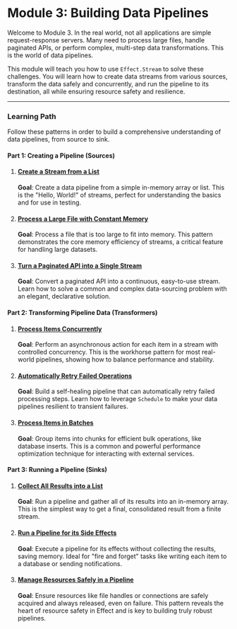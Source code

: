 # Module 3: Building Data Pipelines

Welcome to Module 3. In the real world, not all applications are simple request-response servers. Many need to process large files, handle paginated APIs, or perform complex, multi-step data transformations. This is the world of data pipelines.

This module will teach you how to use `Effect.Stream` to solve these challenges. You will learn how to create data streams from various sources, transform the data safely and concurrently, and run the pipeline to its destination, all while ensuring resource safety and resilience.

---

### Learning Path

Follow these patterns in order to build a comprehensive understanding of data pipelines, from source to sink.

#### Part 1: Creating a Pipeline (Sources)

1.  #### [Create a Stream from a List](./patterns/stream-from-iterable)

    **Goal**: Create a data pipeline from a simple in-memory array or list.
    This is the "Hello, World!" of streams, perfect for understanding the basics and for use in testing.

2.  #### [Process a Large File with Constant Memory](./patterns/stream-from-file)

    **Goal**: Process a file that is too large to fit into memory.
    This pattern demonstrates the core memory efficiency of streams, a critical feature for handling large datasets.

3.  #### [Turn a Paginated API into a Single Stream](./patterns/stream-from-paginated-api)

    **Goal**: Convert a paginated API into a continuous, easy-to-use stream.
    Learn how to solve a common and complex data-sourcing problem with an elegant, declarative solution.

#### Part 2: Transforming Pipeline Data (Transformers)

1.  #### [Process Items Concurrently](./patterns/stream-process-concurrently)

    **Goal**: Perform an asynchronous action for each item in a stream with controlled concurrency.
    This is the workhorse pattern for most real-world pipelines, showing how to balance performance and stability.

2.  #### [Automatically Retry Failed Operations](./patterns/stream-retry-on-failure)

    **Goal**: Build a self-healing pipeline that can automatically retry failed processing steps.
    Learn how to leverage `Schedule` to make your data pipelines resilient to transient failures.

3.  #### [Process Items in Batches](./patterns/stream-process-in-batches)

    **Goal**: Group items into chunks for efficient bulk operations, like database inserts.
    This is a common and powerful performance optimization technique for interacting with external services.

#### Part 3: Running a Pipeline (Sinks)

1.  #### [Collect All Results into a List](./patterns/stream-collect-results)

    **Goal**: Run a pipeline and gather all of its results into an in-memory array.
    This is the simplest way to get a final, consolidated result from a finite stream.

2.  #### [Run a Pipeline for its Side Effects](./patterns/stream-run-for-effects)

    **Goal**: Execute a pipeline for its effects without collecting the results, saving memory.
    Ideal for "fire and forget" tasks like writing each item to a database or sending notifications.

3.  #### [Manage Resources Safely in a Pipeline](./patterns/stream-manage-resources)

    **Goal**: Ensure resources like file handles or connections are safely acquired and always released, even on failure.
    This pattern reveals the heart of resource safety in Effect and is key to building truly robust pipelines.